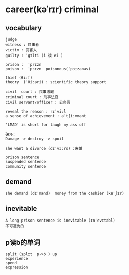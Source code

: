 # career(kəˈrɪr) criminal

## vocabulary
```
judge
witness : 目击者
victim : 受害人
guilty : ˈɡɪlti (i 读 ei )

prison :  ˈprɪzn
poison :  ˈpɔɪzn  poisonous(ˈpɔɪzənəs)

thief (θiːf)
theory  (ˈθiːəri) : scientific theory support

civil  court : 民事法庭
criminal court : 刑事法庭
civil servant/officer : 公务员

reveal the reason : rɪˈviːl
a sense of achievement : əˈtʃiːvmənt

'LMAD' is short for laugh my ass off

破坏:
Damage -> destroy -> spoil

she want a divorce (dɪˈvɔːrs) :离婚

prison sentence
suspended sentence
community sentence 
```

## demand
```
she demand (dɪˈmænd)  money from the cashier (kæˈʃɪr)
```

## inevitable
```
A long prison sentence is inevitable (ɪnˈevɪtəbl)
不可避免的
```


## p读b的单词
```
split (splɪt  p->b ) up 
experience 
spend 
expression
```



